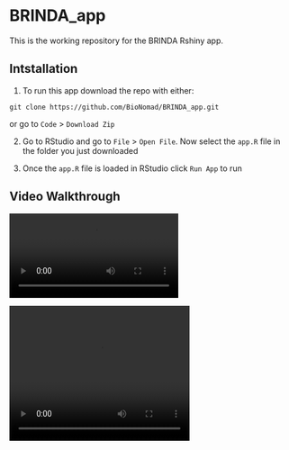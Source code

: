 # BRINDA_app

This is the working repository for the BRINDA Rshiny app.

## Intstallation

1. To run this app download the repo with either:

```
git clone https://github.com/BioNomad/BRINDA_app.git
```

or go to `Code` > `Download Zip`

2. Go to RStudio and go to `File` > `Open File`. Now select the `app.R` file in the folder you just downloaded

3. Once the `app.R` file is loaded in RStudio click `Run App` to run

## Video Walkthrough

![](data/video.mp4)

<video width="320" height="240" controls>
  <source src="./data/video.mp4" type="video/mp4">
</video>
